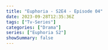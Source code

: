 ```yaml
---
title: "Euphoria - S2E4 - Episode 04"
date: 2023-09-28T12:35:36Z
tags: ["Tv-Series"]
categories: ["Drama"]
series: ["Euphoria S2"]
showSummary: false
---
```


  <mux-player stream-type="on-demand"
  src="https://kp3d-my.sharepoint.com/personal/ryoo_kp3d_onmicrosoft_com/_layouts/15/download.aspx?share=EW_lt8JPHfNPmgmtuNVJZXcBDyLu7KnyZsaAxibpnbINAg" metadata-video-title="Euphoria - S2E4 - Episode 04" prefer-playback="mse" controls>
  </mux-player>
  
  
  <script src="https://cdn.jsdelivr.net/npm/@mux/mux-player"></script>
  
   <script id="IzC02fVN15X7USGZEpae5ax200m00vUoFWGcy501zZqoURE" type="application/ld+json">
 {
  "@context": "https://schema.org/",
  "@type": "VideoObject",
  "name": "Euphoria - S2E4 - Episode 04",
  "contentUrl": "https://stream.mux.com/IzC02fVN15X7USGZEpae5ax200m00vUoFWGcy501zZqoURE.m3u8",
  "thumbnailUrl": "https://www.themoviedb.org/t/p/original/dbFJUbalwWQPvUTnv9YAoRvdXuV.jpg?width=314&fit_mode=preserve&time=25",
  "uploadDate": "2023-09-28T12:35:36Z",
}

</script>
